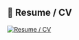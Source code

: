 ## 🔗 Resume / CV

<p>
  <a href="https://eugeneponomarev.github.io/resume">
    <img src="https://img.shields.io/badge/Open%20Resume-Here-2ea44f?style=for-the-badge" alt="Resume / CV">
  </a>
</p>

